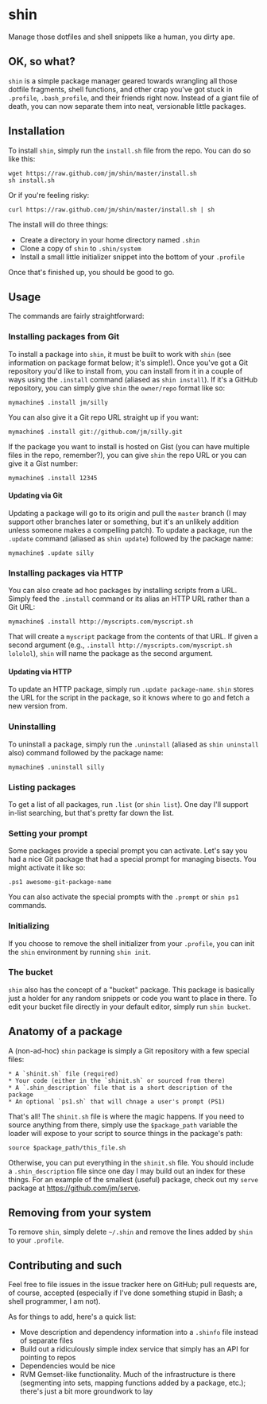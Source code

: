shin
====

Manage those dotfiles and shell snippets like a human, you dirty ape.

## OK, so what?

`shin` is a simple package manager geared towards wrangling all those dotfile fragments, shell functions, and other crap you've got stuck in `.profile`, `.bash_profile`, and their friends right now.  Instead of a giant file of death, you can now separate them into neat, versionable little packages.

## Installation

To install `shin`, simply run the `install.sh` file from the repo.  You can do so like this:

	wget https://raw.github.com/jm/shin/master/install.sh
	sh install.sh

Or if you're feeling risky:

	curl https://raw.github.com/jm/shin/master/install.sh | sh

The install will do three things:

* Create a directory in your home directory named `.shin`
* Clone a copy of `shin` to `.shin/system`
* Install a small little initializer snippet into the bottom of your `.profile`

Once that's finished up, you should be good to go.

## Usage

The commands are fairly straightforward:

### Installing packages from Git

To install a package into `shin`, it must be built to work with `shin` (see information on package format below; it's simple!).  Once you've got a Git repository you'd like to install from, you can install from it in a couple of ways using the `.install` command (aliased as `shin install`).  If it's a GitHub repository, you can simply give `shin` the `owner/repo` format like so:

	mymachine$ .install jm/silly

You can also give it a Git repo URL straight up if you want:

	mymachine$ .install git://github.com/jm/silly.git

If the package you want to install is hosted on Gist (you can have multiple files in the repo, remember?), you can give `shin` the repo URL or you can give it a Gist number:

	mymachine$ .install 12345

#### Updating via Git

Updating a package will go to its origin and pull the `master` branch (I may support other branches later or something, but it's an unlikely addition unless someone makes a compelling patch).  To update a package, run the `.update` command (aliased as `shin update`) followed by the package name:

	mymachine$ .update silly

### Installing packages via HTTP

You can also create ad hoc packages by installing scripts from a URL.  Simply feed the `.install` command or its alias an HTTP URL rather than a Git URL:

	mymachine$ .install http://myscripts.com/myscript.sh

That will create a `myscript` package from the contents of that URL.  If given a second argument (e.g., `.install http://myscripts.com/myscript.sh lololol`), `shin` will name the package as the second argument.

#### Updating via HTTP

To update an HTTP package, simply run `.update package-name`.  `shin` stores the URL for the script in the package, so it knows where to go and fetch a new version from.

### Uninstalling

To uninstall a package, simply run the `.uninstall` (aliased as `shin uninstall` also) command followed by the package name:

	mymachine$ .uninstall silly

### Listing packages

To get a list of all packages, run `.list` (or `shin list`).  One day I'll support in-list searching, but that's pretty far down the list.

### Setting your prompt

Some packages provide a special prompt you can activate.  Let's say you had a nice Git package that had a special prompt for managing bisects.  You might activate it like so:

	.ps1 awesome-git-package-name

You can also activate the special prompts with the `.prompt` or `shin ps1` commands.

### Initializing

If you choose to remove the shell initializer from your `.profile`, you can init the `shin` environment by running `shin init`.

### The bucket

`shin` also has the concept of a "bucket" package.  This package is basically just a holder for any random snippets or code you want to place in there.  To edit your bucket file directly in your default editor, simply run `shin bucket`.

## Anatomy of a package

A (non-ad-hoc) `shin` package is simply a Git repository with a few special files:

	* A `shinit.sh` file (required)
	* Your code (either in the `shinit.sh` or sourced from there)
	* A `.shin_description` file that is a short description of the package
	* An optional `ps1.sh` that will chnage a user's prompt (PS1)

That's all!  The `shinit.sh` file is where the magic happens.  If you need to source anything from there, simply use the `$package_path` variable the loader will expose to your script to source things in the package's path:

	source $package_path/this_file.sh

Otherwise, you can put everything in the `shinit.sh` file.  You should include a `.shin_description` file since one day I may build out an index for these things.  For an example of the smallest (useful) package, check out my `serve` package at https://github.com/jm/serve.

## Removing from your system

To remove `shin`, simply delete `~/.shin` and remove the lines added by `shin` to your `.profile`.

## Contributing and such

Feel free to file issues in the issue tracker here on GitHub; pull requests are, of course, accepted (especially if I've done something stupid in Bash; a shell programmer, I am not).

As for things to add, here's a quick list:

* Move description and dependency information into a `.shinfo` file instead of separate files
* Build out a ridiculously simple index service that simply has an API for pointing to repos
* Dependencies would be nice
* RVM Gemset-like functionality.  Much of the infrastructure is there (segmenting into sets, mapping functions added by a package, etc.); there's just a bit more groundwork to lay
